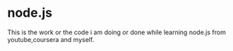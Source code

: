 # node.js
This is the work or the code i am doing or done  while learning node.js from youtube,coursera and myself.
